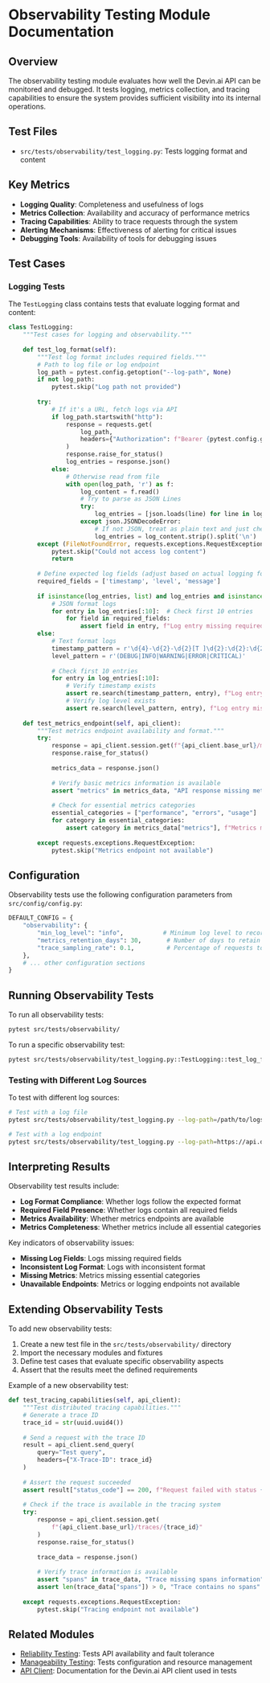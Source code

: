 # Observability Testing Module Documentation

## Overview

The observability testing module evaluates how well the Devin.ai API can be monitored and debugged. It tests logging, metrics collection, and tracing capabilities to ensure the system provides sufficient visibility into its internal operations.

## Test Files

- `src/tests/observability/test_logging.py`: Tests logging format and content

## Key Metrics

- **Logging Quality**: Completeness and usefulness of logs
- **Metrics Collection**: Availability and accuracy of performance metrics
- **Tracing Capabilities**: Ability to trace requests through the system
- **Alerting Mechanisms**: Effectiveness of alerting for critical issues
- **Debugging Tools**: Availability of tools for debugging issues

## Test Cases

### Logging Tests

The `TestLogging` class contains tests that evaluate logging format and content:

```python
class TestLogging:
    """Test cases for logging and observability."""
    
    def test_log_format(self):
        """Test log format includes required fields."""
        # Path to log file or log endpoint
        log_path = pytest.config.getoption("--log-path", None)
        if not log_path:
            pytest.skip("Log path not provided")
            
        try:
            # If it's a URL, fetch logs via API
            if log_path.startswith("http"):
                response = requests.get(
                    log_path,
                    headers={"Authorization": f"Bearer {pytest.config.getoption('--api-key')}"}
                )
                response.raise_for_status()
                log_entries = response.json()
            else:
                # Otherwise read from file
                with open(log_path, 'r') as f:
                    log_content = f.read()
                    # Try to parse as JSON Lines
                    try:
                        log_entries = [json.loads(line) for line in log_content.strip().split('\n')]
                    except json.JSONDecodeError:
                        # If not JSON, treat as plain text and just check format
                        log_entries = log_content.strip().split('\n')
        except (FileNotFoundError, requests.exceptions.RequestException):
            pytest.skip("Could not access log content")
            return
            
        # Define expected log fields (adjust based on actual logging format)
        required_fields = ['timestamp', 'level', 'message']
        
        if isinstance(log_entries, list) and log_entries and isinstance(log_entries[0], dict):
            # JSON format logs
            for entry in log_entries[:10]:  # Check first 10 entries
                for field in required_fields:
                    assert field in entry, f"Log entry missing required field '{field}'"
        else:
            # Text format logs
            timestamp_pattern = r'\d{4}-\d{2}-\d{2}[T ]\d{2}:\d{2}:\d{2}'
            level_pattern = r'(DEBUG|INFO|WARNING|ERROR|CRITICAL)'
            
            # Check first 10 entries
            for entry in log_entries[:10]:
                # Verify timestamp exists
                assert re.search(timestamp_pattern, entry), f"Log entry missing timestamp: {entry}"
                # Verify log level exists
                assert re.search(level_pattern, entry), f"Log entry missing log level: {entry}"
    
    def test_metrics_endpoint(self, api_client):
        """Test metrics endpoint availability and format."""
        try:
            response = api_client.session.get(f"{api_client.base_url}/metrics")
            response.raise_for_status()
            
            metrics_data = response.json()
            
            # Verify basic metrics information is available
            assert "metrics" in metrics_data, "API response missing metrics information"
            
            # Check for essential metrics categories
            essential_categories = ["performance", "errors", "usage"]
            for category in essential_categories:
                assert category in metrics_data["metrics"], f"Metrics missing essential category: {category}"
                
        except requests.exceptions.RequestException:
            pytest.skip("Metrics endpoint not available")
```

## Configuration

Observability tests use the following configuration parameters from `src/config/config.py`:

```python
DEFAULT_CONFIG = {
    "observability": {
        "min_log_level": "info",           # Minimum log level to record
        "metrics_retention_days": 30,       # Number of days to retain metrics
        "trace_sampling_rate": 0.1,         # Percentage of requests to trace
    },
    # ... other configuration sections
}
```

## Running Observability Tests

To run all observability tests:

```bash
pytest src/tests/observability/
```

To run a specific observability test:

```bash
pytest src/tests/observability/test_logging.py::TestLogging::test_log_format
```

### Testing with Different Log Sources

To test with different log sources:

```bash
# Test with a log file
pytest src/tests/observability/test_logging.py --log-path=/path/to/logs/devin.log

# Test with a log endpoint
pytest src/tests/observability/test_logging.py --log-path=https://api.devin.ai/logs
```

## Interpreting Results

Observability test results include:

- **Log Format Compliance**: Whether logs follow the expected format
- **Required Field Presence**: Whether logs contain all required fields
- **Metrics Availability**: Whether metrics endpoints are available
- **Metrics Completeness**: Whether metrics include all essential categories

Key indicators of observability issues:

- **Missing Log Fields**: Logs missing required fields
- **Inconsistent Log Format**: Logs with inconsistent format
- **Missing Metrics**: Metrics missing essential categories
- **Unavailable Endpoints**: Metrics or logging endpoints not available

## Extending Observability Tests

To add new observability tests:

1. Create a new test file in the `src/tests/observability/` directory
2. Import the necessary modules and fixtures
3. Define test cases that evaluate specific observability aspects
4. Assert that the results meet the defined requirements

Example of a new observability test:

```python
def test_tracing_capabilities(self, api_client):
    """Test distributed tracing capabilities."""
    # Generate a trace ID
    trace_id = str(uuid.uuid4())
    
    # Send a request with the trace ID
    result = api_client.send_query(
        query="Test query",
        headers={"X-Trace-ID": trace_id}
    )
    
    # Assert the request succeeded
    assert result["status_code"] == 200, f"Request failed with status {result['status_code']}"
    
    # Check if the trace is available in the tracing system
    try:
        response = api_client.session.get(
            f"{api_client.base_url}/traces/{trace_id}"
        )
        response.raise_for_status()
        
        trace_data = response.json()
        
        # Verify trace information is available
        assert "spans" in trace_data, "Trace missing spans information"
        assert len(trace_data["spans"]) > 0, "Trace contains no spans"
        
    except requests.exceptions.RequestException:
        pytest.skip("Tracing endpoint not available")
```

## Related Modules

- [Reliability Testing](./reliability.md): Tests API availability and fault tolerance
- [Manageability Testing](./manageability.md): Tests configuration and resource management
- [API Client](./api_client.md): Documentation for the Devin.ai API client used in tests

